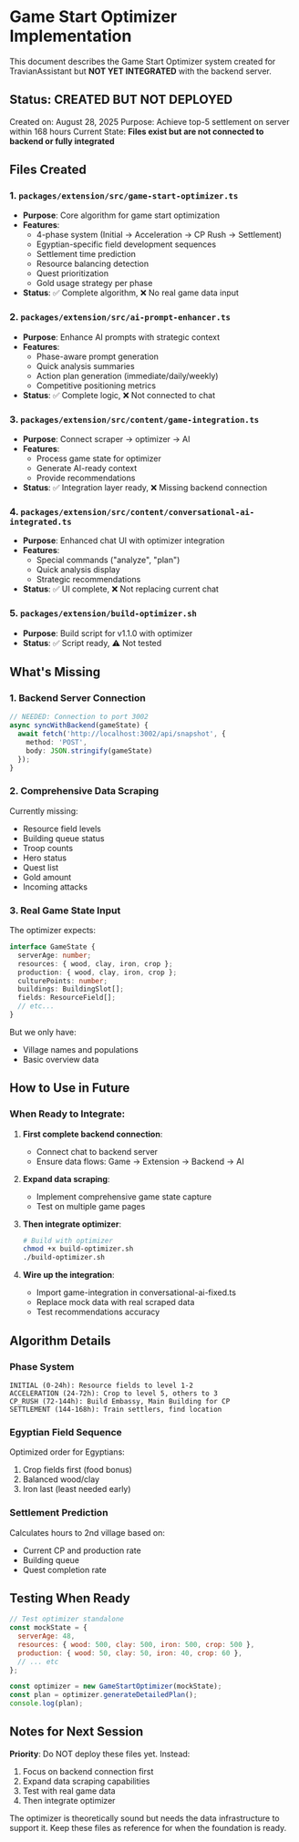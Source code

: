 # Game Start Optimizer Implementation

This document describes the Game Start Optimizer system created for TravianAssistant but **NOT YET INTEGRATED** with the backend server.

## Status: CREATED BUT NOT DEPLOYED

Created on: August 28, 2025
Purpose: Achieve top-5 settlement on server within 168 hours
Current State: **Files exist but are not connected to backend or fully integrated**

## Files Created

### 1. `packages/extension/src/game-start-optimizer.ts`
- **Purpose**: Core algorithm for game start optimization
- **Features**:
  - 4-phase system (Initial → Acceleration → CP Rush → Settlement)
  - Egyptian-specific field development sequences
  - Settlement time prediction
  - Resource balancing detection
  - Quest prioritization
  - Gold usage strategy per phase
- **Status**: ✅ Complete algorithm, ❌ No real game data input

### 2. `packages/extension/src/ai-prompt-enhancer.ts`
- **Purpose**: Enhance AI prompts with strategic context
- **Features**:
  - Phase-aware prompt generation
  - Quick analysis summaries
  - Action plan generation (immediate/daily/weekly)
  - Competitive positioning metrics
- **Status**: ✅ Complete logic, ❌ Not connected to chat

### 3. `packages/extension/src/content/game-integration.ts`
- **Purpose**: Connect scraper → optimizer → AI
- **Features**:
  - Process game state for optimizer
  - Generate AI-ready context
  - Provide recommendations
- **Status**: ✅ Integration layer ready, ❌ Missing backend connection

### 4. `packages/extension/src/content/conversational-ai-integrated.ts`
- **Purpose**: Enhanced chat UI with optimizer integration
- **Features**:
  - Special commands ("analyze", "plan")
  - Quick analysis display
  - Strategic recommendations
- **Status**: ✅ UI complete, ❌ Not replacing current chat

### 5. `packages/extension/build-optimizer.sh`
- **Purpose**: Build script for v1.1.0 with optimizer
- **Status**: ✅ Script ready, ⚠️ Not tested

## What's Missing

### 1. Backend Server Connection
```typescript
// NEEDED: Connection to port 3002
async syncWithBackend(gameState) {
  await fetch('http://localhost:3002/api/snapshot', {
    method: 'POST',
    body: JSON.stringify(gameState)
  });
}
```

### 2. Comprehensive Data Scraping
Currently missing:
- Resource field levels
- Building queue status
- Troop counts
- Hero status
- Quest list
- Gold amount
- Incoming attacks

### 3. Real Game State Input
The optimizer expects:
```typescript
interface GameState {
  serverAge: number;
  resources: { wood, clay, iron, crop };
  production: { wood, clay, iron, crop };
  culturePoints: number;
  buildings: BuildingSlot[];
  fields: ResourceField[];
  // etc...
}
```

But we only have:
- Village names and populations
- Basic overview data

## How to Use in Future

### When Ready to Integrate:

1. **First complete backend connection**:
   - Connect chat to backend server
   - Ensure data flows: Game → Extension → Backend → AI

2. **Expand data scraping**:
   - Implement comprehensive game state capture
   - Test on multiple game pages

3. **Then integrate optimizer**:
   ```bash
   # Build with optimizer
   chmod +x build-optimizer.sh
   ./build-optimizer.sh
   ```

4. **Wire up the integration**:
   - Import game-integration in conversational-ai-fixed.ts
   - Replace mock data with real scraped data
   - Test recommendations accuracy

## Algorithm Details

### Phase System
```
INITIAL (0-24h): Resource fields to level 1-2
ACCELERATION (24-72h): Crop to level 5, others to 3
CP_RUSH (72-144h): Build Embassy, Main Building for CP
SETTLEMENT (144-168h): Train settlers, find location
```

### Egyptian Field Sequence
Optimized order for Egyptians:
1. Crop fields first (food bonus)
2. Balanced wood/clay
3. Iron last (least needed early)

### Settlement Prediction
Calculates hours to 2nd village based on:
- Current CP and production rate
- Building queue
- Quest completion rate

## Testing When Ready

```javascript
// Test optimizer standalone
const mockState = {
  serverAge: 48,
  resources: { wood: 500, clay: 500, iron: 500, crop: 500 },
  production: { wood: 50, clay: 50, iron: 40, crop: 60 },
  // ... etc
};

const optimizer = new GameStartOptimizer(mockState);
const plan = optimizer.generateDetailedPlan();
console.log(plan);
```

## Notes for Next Session

**Priority**: Do NOT deploy these files yet. Instead:

1. Focus on backend connection first
2. Expand data scraping capabilities
3. Test with real game data
4. Then integrate optimizer

The optimizer is theoretically sound but needs the data infrastructure to support it. Keep these files as reference for when the foundation is ready.
